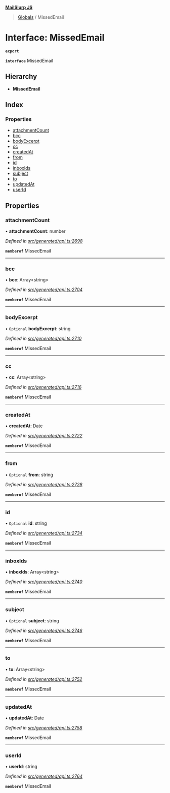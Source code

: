 **[MailSlurp JS](../README.md)**

> [Globals](../README.md) / MissedEmail

# Interface: MissedEmail

**`export`** 

**`interface`** MissedEmail

## Hierarchy

* **MissedEmail**

## Index

### Properties

* [attachmentCount](missedemail.md#attachmentcount)
* [bcc](missedemail.md#bcc)
* [bodyExcerpt](missedemail.md#bodyexcerpt)
* [cc](missedemail.md#cc)
* [createdAt](missedemail.md#createdat)
* [from](missedemail.md#from)
* [id](missedemail.md#id)
* [inboxIds](missedemail.md#inboxids)
* [subject](missedemail.md#subject)
* [to](missedemail.md#to)
* [updatedAt](missedemail.md#updatedat)
* [userId](missedemail.md#userid)

## Properties

### attachmentCount

•  **attachmentCount**: number

*Defined in [src/generated/api.ts:2698](https://github.com/mailslurp/mailslurp-client/blob/d7397d3/src/generated/api.ts#L2698)*

**`memberof`** MissedEmail

___

### bcc

•  **bcc**: Array\<string>

*Defined in [src/generated/api.ts:2704](https://github.com/mailslurp/mailslurp-client/blob/d7397d3/src/generated/api.ts#L2704)*

**`memberof`** MissedEmail

___

### bodyExcerpt

• `Optional` **bodyExcerpt**: string

*Defined in [src/generated/api.ts:2710](https://github.com/mailslurp/mailslurp-client/blob/d7397d3/src/generated/api.ts#L2710)*

**`memberof`** MissedEmail

___

### cc

•  **cc**: Array\<string>

*Defined in [src/generated/api.ts:2716](https://github.com/mailslurp/mailslurp-client/blob/d7397d3/src/generated/api.ts#L2716)*

**`memberof`** MissedEmail

___

### createdAt

•  **createdAt**: Date

*Defined in [src/generated/api.ts:2722](https://github.com/mailslurp/mailslurp-client/blob/d7397d3/src/generated/api.ts#L2722)*

**`memberof`** MissedEmail

___

### from

• `Optional` **from**: string

*Defined in [src/generated/api.ts:2728](https://github.com/mailslurp/mailslurp-client/blob/d7397d3/src/generated/api.ts#L2728)*

**`memberof`** MissedEmail

___

### id

• `Optional` **id**: string

*Defined in [src/generated/api.ts:2734](https://github.com/mailslurp/mailslurp-client/blob/d7397d3/src/generated/api.ts#L2734)*

**`memberof`** MissedEmail

___

### inboxIds

•  **inboxIds**: Array\<string>

*Defined in [src/generated/api.ts:2740](https://github.com/mailslurp/mailslurp-client/blob/d7397d3/src/generated/api.ts#L2740)*

**`memberof`** MissedEmail

___

### subject

• `Optional` **subject**: string

*Defined in [src/generated/api.ts:2746](https://github.com/mailslurp/mailslurp-client/blob/d7397d3/src/generated/api.ts#L2746)*

**`memberof`** MissedEmail

___

### to

•  **to**: Array\<string>

*Defined in [src/generated/api.ts:2752](https://github.com/mailslurp/mailslurp-client/blob/d7397d3/src/generated/api.ts#L2752)*

**`memberof`** MissedEmail

___

### updatedAt

•  **updatedAt**: Date

*Defined in [src/generated/api.ts:2758](https://github.com/mailslurp/mailslurp-client/blob/d7397d3/src/generated/api.ts#L2758)*

**`memberof`** MissedEmail

___

### userId

•  **userId**: string

*Defined in [src/generated/api.ts:2764](https://github.com/mailslurp/mailslurp-client/blob/d7397d3/src/generated/api.ts#L2764)*

**`memberof`** MissedEmail
